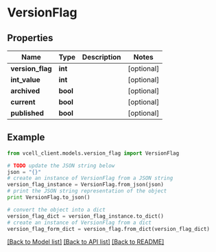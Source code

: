 # VersionFlag


## Properties
Name | Type | Description | Notes
------------ | ------------- | ------------- | -------------
**version_flag** | **int** |  | [optional] 
**int_value** | **int** |  | [optional] 
**archived** | **bool** |  | [optional] 
**current** | **bool** |  | [optional] 
**published** | **bool** |  | [optional] 

## Example

```python
from vcell_client.models.version_flag import VersionFlag

# TODO update the JSON string below
json = "{}"
# create an instance of VersionFlag from a JSON string
version_flag_instance = VersionFlag.from_json(json)
# print the JSON string representation of the object
print VersionFlag.to_json()

# convert the object into a dict
version_flag_dict = version_flag_instance.to_dict()
# create an instance of VersionFlag from a dict
version_flag_form_dict = version_flag.from_dict(version_flag_dict)
```
[[Back to Model list]](../README.md#documentation-for-models) [[Back to API list]](../README.md#documentation-for-api-endpoints) [[Back to README]](../README.md)


